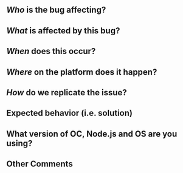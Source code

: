 ## _Who_ is the bug affecting?

<!-- Ex. API consumers, component creators, etc. -->

## _What_ is affected by this bug?

<!-- Ex. node client, api, browser client, etc. -->

## _When_ does this occur?

<!-- Ex. After rendering, when saving a file, etc. -->

## _Where_ on the platform does it happen?

<!-- Ex. In the api, cli, clients, etc. -->

## _How_ do we replicate the issue?

<!-- Please be specific as possible. Use dashes (-) or numbers (1.) to create a list of steps -->

## Expected behavior (i.e. solution)

<!-- What should have happened? -->

## What version of OC, Node.js and OS are you using?

<!-- For instance OC@0.31.0, Node 8.9.0, Linux -->

## Other Comments
